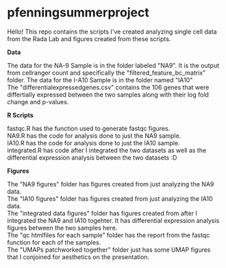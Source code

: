 # pfenningsummerproject

Hello! This repo contains the scripts I've created analyzing single cell data from the Rada Lab and figures created from these scripts. 

**Data**

The data for the NA-9 Sample is in the folder labeled "NA9". It is the output from cellranger count and specifically the "filtered_feature_bc_matrix” folder. The data for the I-A10 Sample is in the folder named "IA10" \
The "differentialexpressedgenes.csv" contains the 106 genes that were differtially expressed between the two samples along with their log fold change and p-values. 

**R Scripts**

fastqc.R has the function used to generate fastqc figures. \
NA9.R has the code for analysis done to just the NA9 sample. \
IA10.R has the code for analysis done to just the IA10 sample.\
integrated.R has code after I integrated the two datasets as well as the differential expression analysis between the two datasets :D

**Figures**

The "NA9 figures" folder has figures created from just analyzing the NA9 data. \
The "IA10 figures" folder has figures created from just analyzing the IA10 data. \
The "integrated data figures" folder has figures created from after I integrated the NA9 and IA10 togehter. It has differential expression analysis figures between the two samples here. \
The "qc htmlfiles for each sample" folder has the report from the fastqc function for each of the samples. \
The "UMAPs patchworked together" folder just has some UMAP figures that I conjoined for aesthetics on the presentation. 

